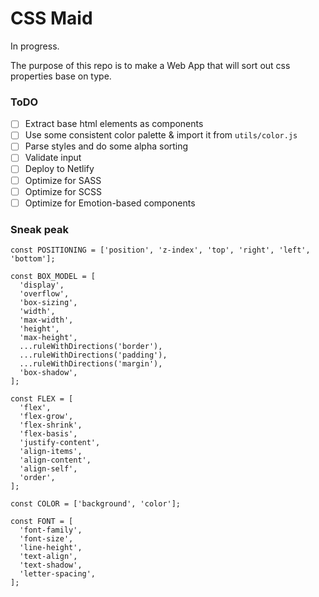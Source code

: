 # CSS Maid

In progress.

The purpose of this repo is to make a Web App that will sort out css properties base on type.

### ToDO

* [ ] Extract base html elements as components
* [ ] Use some consistent color palette & import it from `utils/color.js`
* [ ] Parse styles and do some alpha sorting
* [ ] Validate input
* [ ] Deploy to Netlify
* [ ] Optimize for SASS
* [ ] Optimize for SCSS
* [ ] Optimize for Emotion-based components

### Sneak peak

```
const POSITIONING = ['position', 'z-index', 'top', 'right', 'left', 'bottom'];

const BOX_MODEL = [
  'display',
  'overflow',
  'box-sizing',
  'width',
  'max-width',
  'height',
  'max-height',
  ...ruleWithDirections('border'),
  ...ruleWithDirections('padding'),
  ...ruleWithDirections('margin'),
  'box-shadow',
];

const FLEX = [
  'flex',
  'flex-grow',
  'flex-shrink',
  'flex-basis',
  'justify-content',
  'align-items',
  'align-content',
  'align-self',
  'order',
];

const COLOR = ['background', 'color'];

const FONT = [
  'font-family',
  'font-size',
  'line-height',
  'text-align',
  'text-shadow',
  'letter-spacing',
];
```
